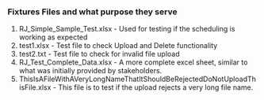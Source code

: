 ### Fixtures Files and what purpose they serve

1. RJ_Simple_Sample_Test.xlsx - Used for testing if the scheduling is working as expected
2. test1.xlsx - Test file to check Upload and Delete functionality
3. test2.txt - Test file to check for invalid file upload
4. RJ_Test_Complete_Data.xlsx - A more complete excel sheet, similar to what was initially provided by stakeholders.
5. ThisIsAFileWithAVeryLongNameThatItShouldBeRejectedDoNotUploadThisFile.xlsx - This file is to test if the upload rejects a very long file name.